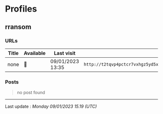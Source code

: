 # Profiles

## **rransom**


### URLs
| Title | Available | Last visit | fqdn | screen 
|---|---|---|---|---|
| none | 🔴 | 09/01/2023 13:35 | `http://t2tqvp4pctcr7vxhgz5yd5x4ino5tw7jzs3whbntxirhp32djhi7q3id.onion` | <a href="https://www.ransomware.live/screenshots/t2tqvp4pctcr7vxhgz5yd5x4ino5tw7jzs3whbntxirhp32djhi7q3id-onion.png" target=_blank>📸</a> | 

### Posts

> no post found


 --- 


Last update : _Monday 09/01/2023 15.19 (UTC)_
